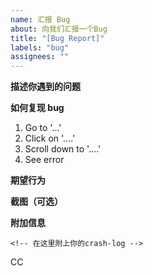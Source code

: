 ```yaml
---
name: 汇报 Bug
about: 向我们汇报一个Bug
title: "[Bug Report]"
labels: "bug"
assignees: ""
---
```


<!-- 在你写完所有内容后，请务必删除所有<!->之间的内容 -->

**描述你遇到的问题**

<!-- 简单直白地描述你所遇到的问题 -->

**如何复现 bug**

1. Go to '...'
2. Click on '....'
3. Scroll down to '....'
4. See error

**期望行为**

<!-- 简单的语句表达你想要什么结果 -->

**截图（可选）**

<!-- 最好附带截图，让我们看清楚什么情况。请不要使用手机拍摄屏幕，这对 bug 调试非常不利 -->
<!-- 如果没有截图，请删除本节内容 -->

**附加信息**

<!-- 附加参考信息，例如汇报崩溃可以在这里贴你的 crash-log -->

```
<!-- 在这里附上你的crash-log -->
```

<!-- 另外，我们强烈推荐您使用 Pastebin 来粘贴复制 crash-log -->

<!-- 您可以选择以下可用的Pastebin服务 -->
<!-- https://paste.mozilla.org/ -->
<!-- https://paste.ubuntu.com/ -->
<!-- https://pastebin.com/index.php -->

<!-- 接下来这一行，请在CC这一行后新增空格@您所需要提及的相应区域管理员 -->

CC
